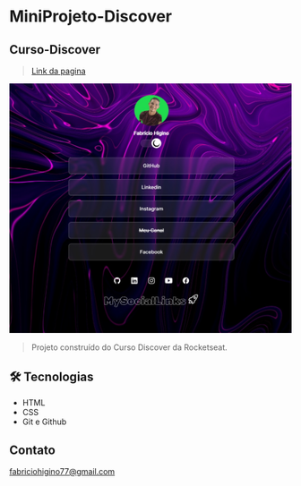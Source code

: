 # MiniProjeto-Discover
 ## Curso-Discover 

 > [Link da pagina](https://fabriciohigino.github.io/miniProjeto-Discover/)

![preview](./Imagens/Readme.jpg)

> Projeto construído do Curso Discover da Rocketseat.

## 🛠 Tecnologias

- HTML
- CSS
- Git e Github

##  Contato

fabriciohigino77@gmail.com
